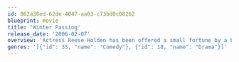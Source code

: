 ```yaml
---
id: 862a30ed-62de-4047-aa03-c73bd0c08262
blueprint: movie
title: 'Winter Passing'
release_date: '2006-02-07'
overview: 'Actress Reese Holden has been offered a small fortune by a book editor if she can secure for publication the love letters that her father, a reclusive novelist, wrote to her mother, who has since passed away. Returning to Michigan, Reese finds that an ex-grad student and a would-be musician have moved in with her father, who cares more about his new friends than he does about his own health and well-being.'
genres: '[{"id": 35, "name": "Comedy"}, {"id": 18, "name": "Drama"}]'
---
```

